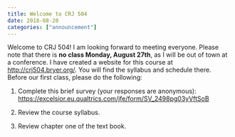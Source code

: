 ```yaml
---
title: Welcome to CRJ 504
date: 2018-08-20
categories: ["announcement"]
---
```


Welcome to CRJ 504! I am looking forward to meeting everyone. Please note that there is **no class Monday, August 27th**, as I will be out of town at a conference. I have created a website for this course at http://crj504.bryer.org/. You will find the syllabus and schedule there. Before our first class, please do the following:

1. Complete this brief survey (your responses are anonymous): https://excelsior.eu.qualtrics.com/jfe/form/SV_2498pg03yVftSoB

2. Review the course syllabus.

3. Review chapter one of the text book.

<!--more-->
